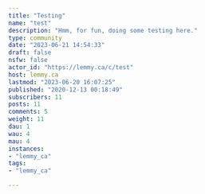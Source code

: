 ```yaml
---
title: "Testing" 
name: "test"
description: "Hmm, for fun, doing some testing here."
type: community
date: "2023-06-21 14:54:33"
draft: false
nsfw: false
actor_id: "https://lemmy.ca/c/test"
host: lemmy.ca
lastmod: "2023-06-20 16:07:25"
published: "2020-12-13 00:18:49"
subscribers: 11
posts: 11
comments: 5
weight: 11
dau: 1
wau: 4
mau: 4
instances:
- "lemmy_ca"
tags: 
- "lemmy_ca"

---
```


